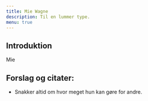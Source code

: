 ```yaml
---
title: Mie Wagne
description: Til en lummer type.
menu: true
---
```


## Introduktion
Mie 

## Forslag og citater:

* Snakker altid om hvor meget hun kan gøre for andre.

